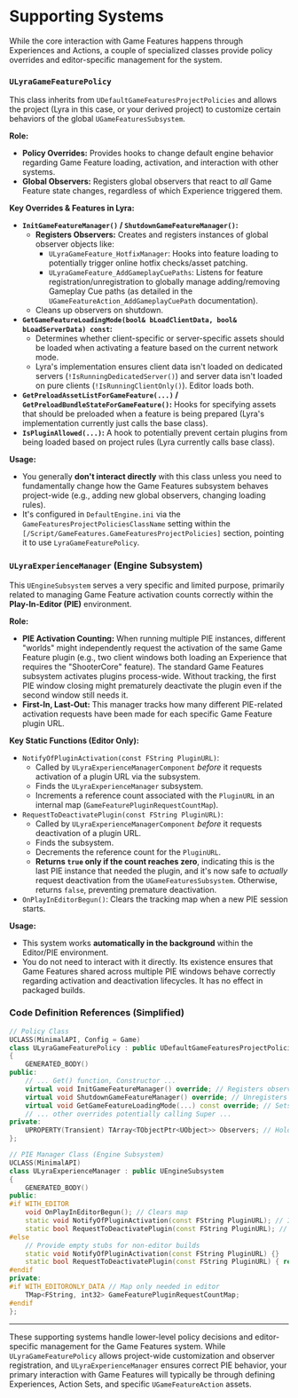 # Supporting Systems

While the core interaction with Game Features happens through Experiences and Actions, a couple of specialized classes provide policy overrides and editor-specific management for the system.

### `ULyraGameFeaturePolicy`

This class inherits from `UDefaultGameFeaturesProjectPolicies` and allows the project (Lyra in this case, or your derived project) to customize certain behaviors of the global `UGameFeaturesSubsystem`.

**Role:**

* **Policy Overrides:** Provides hooks to change default engine behavior regarding Game Feature loading, activation, and interaction with other systems.
* **Global Observers:** Registers global observers that react to _all_ Game Feature state changes, regardless of which Experience triggered them.

**Key Overrides & Features in Lyra:**

* **`InitGameFeatureManager()` / `ShutdownGameFeatureManager()`:**
  * **Registers Observers:** Creates and registers instances of global observer objects like:
    * `ULyraGameFeature_HotfixManager`: Hooks into feature loading to potentially trigger online hotfix checks/asset patching.
    * `ULyraGameFeature_AddGameplayCuePaths`: Listens for feature registration/unregistration to globally manage adding/removing Gameplay Cue paths (as detailed in the `UGameFeatureAction_AddGameplayCuePath` documentation).
  * Cleans up observers on shutdown.
* **`GetGameFeatureLoadingMode(bool& bLoadClientData, bool& bLoadServerData) const`:**
  * Determines whether client-specific or server-specific assets should be loaded when activating a feature based on the current network mode.
  * Lyra's implementation ensures client data isn't loaded on dedicated servers (`!IsRunningDedicatedServer()`) and server data isn't loaded on pure clients (`!IsRunningClientOnly()`). Editor loads both.
* **`GetPreloadAssetListForGameFeature(...)` / `GetPreloadBundleStateForGameFeature()`:** Hooks for specifying assets that should be preloaded when a feature is being prepared (Lyra's implementation currently just calls the base class).
* **`IsPluginAllowed(...)`:** A hook to potentially prevent certain plugins from being loaded based on project rules (Lyra currently calls base class).

**Usage:**

* You generally **don't interact directly** with this class unless you need to fundamentally change how the Game Features subsystem behaves project-wide (e.g., adding new global observers, changing loading rules).
* It's configured in `DefaultEngine.ini` via the `GameFeaturesProjectPoliciesClassName` setting within the `[/Script/GameFeatures.GameFeaturesProjectPolicies]` section, pointing it to use `LyraGameFeaturePolicy`.

### `ULyraExperienceManager` (Engine Subsystem)

This `UEngineSubsystem` serves a very specific and limited purpose, primarily related to managing Game Feature activation counts correctly within the **Play-In-Editor (PIE)** environment.

**Role:**

* **PIE Activation Counting:** When running multiple PIE instances, different "worlds" might independently request the activation of the same Game Feature plugin (e.g., two client windows both loading an Experience that requires the "ShooterCore" feature). The standard Game Features subsystem activates plugins process-wide. Without tracking, the first PIE window closing might prematurely deactivate the plugin even if the second window still needs it.
* **First-In, Last-Out:** This manager tracks how many different PIE-related activation requests have been made for each specific Game Feature plugin URL.

**Key Static Functions (Editor Only):**

* `NotifyOfPluginActivation(const FString PluginURL)`:
  * Called by `ULyraExperienceManagerComponent` _before_ it requests activation of a plugin URL via the subsystem.
  * Finds the `ULyraExperienceManager` subsystem.
  * Increments a reference count associated with the `PluginURL` in an internal map (`GameFeaturePluginRequestCountMap`).
* `RequestToDeactivatePlugin(const FString PluginURL)`:
  * Called by `ULyraExperienceManagerComponent` _before_ it requests deactivation of a plugin URL.
  * Finds the subsystem.
  * Decrements the reference count for the `PluginURL`.
  * **Returns `true` only if the count reaches zero**, indicating this is the last PIE instance that needed the plugin, and it's now safe to _actually_ request deactivation from the `UGameFeaturesSubsystem`. Otherwise, returns `false`, preventing premature deactivation.
* `OnPlayInEditorBegun()`: Clears the tracking map when a new PIE session starts.

**Usage:**

* This system works **automatically in the background** within the Editor/PIE environment.
* You do not need to interact with it directly. Its existence ensures that Game Features shared across multiple PIE windows behave correctly regarding activation and deactivation lifecycles. It has no effect in packaged builds.

### Code Definition References (Simplified)

```cpp
// Policy Class
UCLASS(MinimalAPI, Config = Game)
class ULyraGameFeaturePolicy : public UDefaultGameFeaturesProjectPolicies
{
	GENERATED_BODY()
public:
	// ... Get() function, Constructor ...
	virtual void InitGameFeatureManager() override; // Registers observers
	virtual void ShutdownGameFeatureManager() override; // Unregisters observers
	virtual void GetGameFeatureLoadingMode(...) const override; // Sets client/server loading
	// ... other overrides potentially calling Super ...
private:
	UPROPERTY(Transient) TArray<TObjectPtr<UObject>> Observers; // Holds instances like ULyraGameFeature_AddGameplayCuePaths
};

// PIE Manager Class (Engine Subsystem)
UCLASS(MinimalAPI)
class ULyraExperienceManager : public UEngineSubsystem
{
	GENERATED_BODY()
public:
#if WITH_EDITOR
	void OnPlayInEditorBegun(); // Clears map
	static void NotifyOfPluginActivation(const FString PluginURL); // Increments count
	static bool RequestToDeactivatePlugin(const FString PluginURL); // Decrements count, returns true if now zero
#else
	// Provide empty stubs for non-editor builds
	static void NotifyOfPluginActivation(const FString PluginURL) {}
	static bool RequestToDeactivatePlugin(const FString PluginURL) { return true; }
#endif
private:
#if WITH_EDITORONLY_DATA // Map only needed in editor
	TMap<FString, int32> GameFeaturePluginRequestCountMap;
#endif
};
```

***

These supporting systems handle lower-level policy decisions and editor-specific management for the Game Features system. While `ULyraGameFeaturePolicy` allows project-wide customization and observer registration, and `ULyraExperienceManager` ensures correct PIE behavior, your primary interaction with Game Features will typically be through defining Experiences, Action Sets, and specific `UGameFeatureAction` assets.
